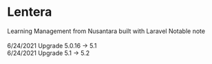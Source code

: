 Lentera
=======

Learning Management from Nusantara built with Laravel
Notable note <br><br>
6/24/2021 Upgrade 5.0.16 -> 5.1 <br>
6/24/2021 Upgrade 5.1 -> 5.2 <br>
